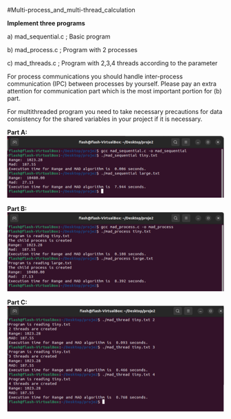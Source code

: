 #Multi-process_and_multi-thread_calculation

**Implement three programs**

a) mad_sequential.c ; Basic program

b) mad_process.c ; Program with 2 processes

c) mad_threads.c ; Program with 2,3,4 threads according to the parameter

For process communications you should handle inter-process communication (IPC) between processes by yourself. Please pay an extra attention for communication part which is the most important portion for (b) part.

For multithreaded program you need to take necessary precautions for data consistency for the shared variables in your project if it is necessary.


**Part A:**
![Screenshot](https://github.com/flashomer/Multi-process_and_multi-thread_calculation/blob/main/img/screenshot_1.png)

**Part B:**
![Screenshot](https://github.com/flashomer/Multi-process_and_multi-thread_calculation/blob/main/img/screenshot_2.png)

**Part C:**
![Screenshot](https://github.com/flashomer/Multi-process_and_multi-thread_calculation/blob/main/img/screenshot_3.png)

